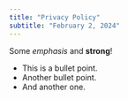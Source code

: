 ```yaml
---
title: "Privacy Policy"
subtitle: "February 2, 2024"
---
```


<div class="note">
  <p>Some <em>emphasis</em> and <strong>strong</strong>!</p>
  <ul style="list-style-type: disc;">
    <li>This is a bullet point.</li>
    <li>Another bullet point.</li>
    <li>And another one.</li>
  </ul>
</div>
